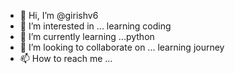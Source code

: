 - 👋 Hi, I’m @girishv6
- 👀 I’m interested in ... learning coding
- 🌱 I’m currently learning ...python
- 💞️ I’m looking to collaborate on ... learning journey
- 📫 How to reach me ...
<!---
girishv6/girishv6 is a ✨ special ✨ repository because its `README.md` (this file) appears on your GitHub profile.
You can click the Preview link to take a look at your changes.
--->
